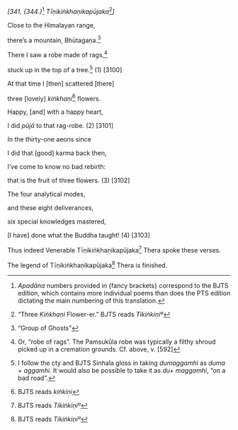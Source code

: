*\[341. {344.}*[^1] *Tīṇikiṅkhaṇikapūjaka*[^2]*\]*

Close to the Himalayan range,

there’s a mountain, Bhūtagaṇa.[^3]

There I saw a robe made of rags,[^4]

stuck up in the top of a tree.[^5] (1) \[3100\]

At that time I \[then\] scattered \[there\]

three \[lovely\] *kiṅkhaṇi*[^6] flowers.

Happy, \[and\] with a happy heart,

I did *pūjā* to that rag-robe. (2) \[3101\]

In the thirty-one aeons since

I did that \[good\] karma back then,

I’ve come to know no bad rebirth:

that is the fruit of three flowers. (3) \[3102\]

The four analytical modes,

and these eight deliverances,

six special knowledges mastered,

\[I have\] done what the Buddha taught! (4) \[3103\]

Thus indeed Venerable Tīṇikiṅkhaṇikapūjaka[^7] Thera spoke these verses.

The legend of Tīṇikiṅkhaṇikapūjaka[^8] Thera is finished.

[^1]: *Apadāna* numbers provided in {fancy brackets} correspond to the
    BJTS edition, which contains more individual poems than does the PTS
    edition dictating the main numbering of this translation.

[^2]: “Three *Kiṅkhaṇi* Flower-er.” BJTS reads *Tikiṅkiṇiº*

[^3]: “Group of Ghosts”

[^4]: Or, “robe of rags”. The Pamsukūla robe was typically a filthy
    shroud picked up in a cremation grounds. Cf. above, v. \[592\]

[^5]: I follow the cty and BJTS Sinhala gloss in taking *dumaggamhi* as
    *duma + aggamhi*. It would also be possible to take it as *du+
    maggamhi*, “on a bad road”.

[^6]: BJTS reads *kiṅkiṇi*

[^7]: BJTS reads *Tikiṅkiṇiº*

[^8]: BJTS reads *Tikiṅkiṇiº*
